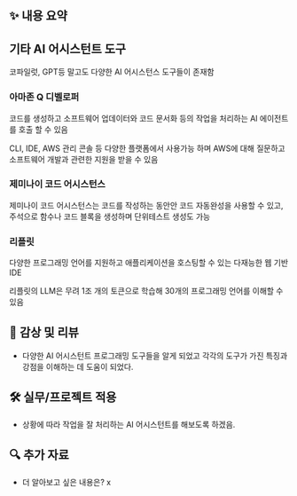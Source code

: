 ## ✨ 내용 요약

## 기타 AI 어시스턴트 도구 

코파일럿, GPT등 말고도 다양한 AI 어시스턴스 도구들이 존재함

### 아마존 Q 디벨로퍼 

코드를 생성하고 소프트웨어 업데이터와 코드 문서화 등의 작업을 처리하는 AI 에이전트를 호출 할 수 있음

CLI, IDE, AWS 관리 콘솔 등 다양한 플랫폼에서 사용가능 하며 AWS에 대해 질문하고 소프트웨어 개발과 관련한 지원을 받을 수 있음

### 제미나이 코드 어시스턴스

제미나이 코드 어시스턴스는 코드를 작성하는 동안안 코드 자동완성을 사용할 수 있고, 주석으로 함수나 코드 블록을 생성하며 단위테스트 생성도 가능 

### 리플릿

다양한 프로그래밍 언어를 지원하고 애플리케이션을 호스팅할 수 있는 다재능한 웹 기반 IDE

리플릿의 LLM은 무려 1조 개의 토큰으로 학습해 30개의 프로그래밍 언어를 이해할 수 있음 




## 📝 감상 및 리뷰

- 다양한 AI 어시스턴트 프로그래밍 도구들을 알게 되었고 각각의 도구가 가진 특징과 강점을 이해하는 데 도움이 되었다.

## 🛠️ 실무/프로젝트 적용

- 상황에 따라 작업을 잘 처리하는 AI 어시스턴트를 해보도록 하겠음.

## 🔍 추가 자료

- 더 알아보고 싶은 내용은? x
